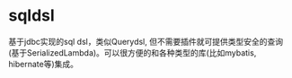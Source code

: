 # sqldsl
基于jdbc实现的sql dsl，类似Querydsl,  但不需要插件就可提供类型安全的查询(基于SerializedLambda)。可以很方便的和各种类型的库(比如mybatis, hibernate等)集成。
